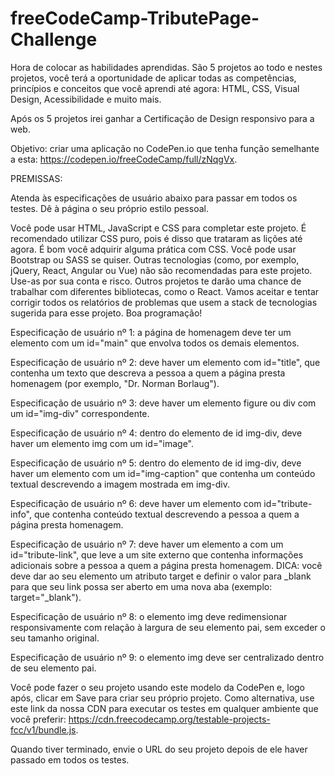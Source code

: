 # freeCodeCamp-TributePage-Challenge

Hora de colocar as habilidades aprendidas. São 5 projetos ao todo e nestes projetos, você terá a oportunidade de aplicar todas as competências, princípios e conceitos que você aprendi até agora: HTML, CSS, Visual Design, Acessibilidade e muito mais.

Após os 5 projetos irei ganhar a Certificação de Design responsivo para a web.

Objetivo: criar uma aplicação no CodePen.io que tenha função semelhante a esta: https://codepen.io/freeCodeCamp/full/zNqgVx.

PREMISSAS:

Atenda às especificações de usuário abaixo para passar em todos os testes. Dê à página o seu próprio estilo pessoal.

Você pode usar HTML, JavaScript e CSS para completar este projeto. É recomendado utilizar CSS puro, pois é disso que trataram as lições até agora. É bom você adquirir alguma prática com CSS. Você pode usar Bootstrap ou SASS se quiser. Outras tecnologias (como, por exemplo, jQuery, React, Angular ou Vue) não são recomendadas para este projeto. Use-as por sua conta e risco. Outros projetos te darão uma chance de trabalhar com diferentes bibliotecas, como o React. Vamos aceitar e tentar corrigir todos os relatórios de problemas que usem a stack de tecnologias sugerida para esse projeto. Boa programação!

Especificação de usuário nº 1: a página de homenagem deve ter um elemento com um id="main" que envolva todos os demais elementos.

Especificação de usuário nº 2: deve haver um elemento com id="title", que contenha um texto que descreva a pessoa a quem a página presta homenagem (por exemplo, "Dr. Norman Borlaug").

Especificação de usuário nº 3: deve haver um elemento figure ou div com um id="img-div" correspondente.

Especificação de usuário nº 4: dentro do elemento de id img-div, deve haver um elemento img com um id="image".

Especificação de usuário nº 5: dentro do elemento de id img-div, deve haver um elemento com um id="img-caption" que contenha um conteúdo textual descrevendo a imagem mostrada em img-div.

Especificação de usuário nº 6: deve haver um elemento com id="tribute-info", que contenha conteúdo textual descrevendo a pessoa a quem a página presta homenagem.

Especificação de usuário nº 7: deve haver um elemento a com um id="tribute-link", que leve a um site externo que contenha informações adicionais sobre a pessoa a quem a página presta homenagem. DICA: você deve dar ao seu elemento um atributo target e definir o valor para _blank para que seu link possa ser aberto em uma nova aba (exemplo: target="_blank").

Especificação de usuário nº 8: o elemento img deve redimensionar responsivamente com relação à largura de seu elemento pai, sem exceder o seu tamanho original.

Especificação de usuário nº 9: o elemento img deve ser centralizado dentro de seu elemento pai.

Você pode fazer o seu projeto usando este modelo da CodePen e, logo após, clicar em Save para criar seu próprio projeto. Como alternativa, use este link da nossa CDN para executar os testes em qualquer ambiente que você preferir: https://cdn.freecodecamp.org/testable-projects-fcc/v1/bundle.js.

Quando tiver terminado, envie o URL do seu projeto depois de ele haver passado em todos os testes.
